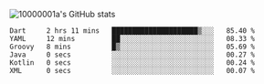 ![10000001a's GitHub stats](https://github-readme-stats.vercel.app/api?username=10000001a&show_icons=true&theme=onedark&count_private=true)

<!-- [![Top Langs](https://github-readme-stats.vercel.app/api/top-langs/?username=10000001a&layout=compact&theme=onedark&langs_count=5)](https://github.com/anuraghazra/github-readme-stats) -->
<!--
**10000001a/10000001a** is a ✨ _special_ ✨ repository because its `README.md` (this file) appears on your GitHub profile.

Here are some ideas to get you started:

- 🔭 I’m currently working on ...
- 🌱 I’m currently learning ...
- 👯 I’m looking to collaborate on ...
- 🤔 I’m looking for help with ...
- 💬 Ask me about ...
- 📫 How to reach me: ...
- 😄 Pronouns: ...
- ⚡ Fun fact: ...
-->

<!--START_SECTION:waka-->

```text
Dart     2 hrs 11 mins   █████████████████████▒░░░   85.40 %
YAML     12 mins         ██░░░░░░░░░░░░░░░░░░░░░░░   08.33 %
Groovy   8 mins          █▒░░░░░░░░░░░░░░░░░░░░░░░   05.69 %
Java     0 secs          ░░░░░░░░░░░░░░░░░░░░░░░░░   00.27 %
Kotlin   0 secs          ░░░░░░░░░░░░░░░░░░░░░░░░░   00.24 %
XML      0 secs          ░░░░░░░░░░░░░░░░░░░░░░░░░   00.07 %
```

<!--END_SECTION:waka-->
